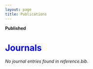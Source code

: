 ```yaml
---
layout: page
title: Publications
---
```


**Published**

# <span style="color:blue">Journals</span>

_No journal entries found in reference.bib._

